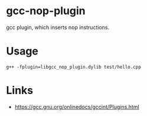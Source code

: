 # gcc-nop-plugin

gcc plugin, which inserts nop instructions.

# Usage

`g++ -fplugin=libgcc_nop_plugin.dylib test/hello.cpp`

# Links

* https://gcc.gnu.org/onlinedocs/gccint/Plugins.html
